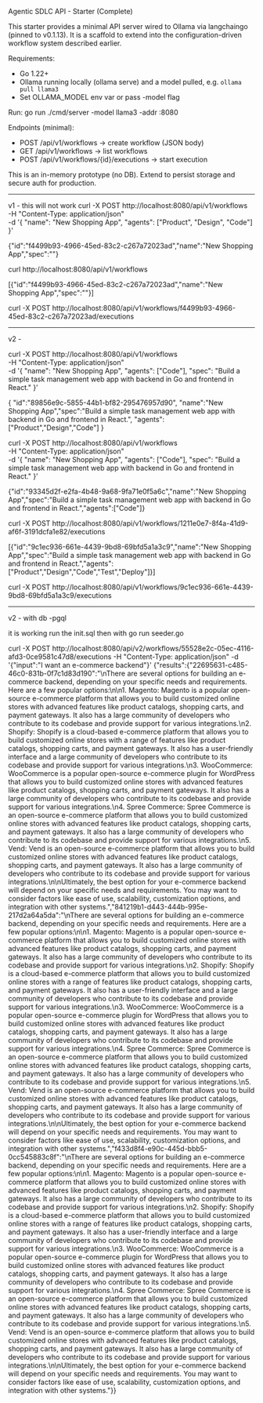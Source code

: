 Agentic SDLC API - Starter (Complete)

This starter provides a minimal API server wired to Ollama via langchaingo (pinned to v0.1.13).
It is a scaffold to extend into the configuration-driven workflow system described earlier.

Requirements:
- Go 1.22+
- Ollama running locally (ollama serve) and a model pulled, e.g. `ollama pull llama3`
- Set OLLAMA_MODEL env var or pass -model flag

Run:
    go run ./cmd/server -model llama3 -addr :8080

Endpoints (minimal):
- POST /api/v1/workflows          -> create workflow (JSON body)
- GET  /api/v1/workflows         -> list workflows
- POST /api/v1/workflows/{id}/executions -> start execution

This is an in-memory prototype (no DB). Extend to persist storage and secure auth for production.

----------------------------------------------------

v1 - this will not work
curl -X POST http://localhost:8080/api/v1/workflows \
  -H "Content-Type: application/json" \
  -d '{
    "name": "New Shopping App",
    "agents": ["Product", "Design", "Code"]
  }'

{"id":"f4499b93-4966-45ed-83c2-c267a72023ad","name":"New Shopping App","spec":""}

curl http://localhost:8080/api/v1/workflows

[{"id":"f4499b93-4966-45ed-83c2-c267a72023ad","name":"New Shopping App","spec":""}]


curl -X POST http://localhost:8080/api/v1/workflows/f4499b93-4966-45ed-83c2-c267a72023ad/executions

---------------------------
v2  -


curl -X POST http://localhost:8080/api/v1/workflows \
  -H "Content-Type: application/json" \
  -d '{
    "name": "New Shopping App",
    "agents": ["Code"],
    "spec": "Build a simple task management web app with backend in Go and frontend in React."
  }'

{
    "id":"89856e9c-5855-44b1-bf82-295476957d90",
    "name":"New Shopping App","spec":"Build a simple task management web app with backend in Go and frontend in React.",
    "agents":["Product","Design","Code"]
}

 curl -X POST http://localhost:8080/api/v1/workflows \
  -H "Content-Type: application/json" \
  -d '{
    "name": "New Shopping App",
    "agents": ["Code"],
    "spec": "Build a simple task management web app with backend in Go and frontend in React."
  }'

{"id":"93345d2f-e2fa-4b48-9a68-9fa71e0f5a6c","name":"New Shopping App","spec":"Build a simple task management web app with backend in Go and frontend in React.","agents":["Code"]}


curl -X POST http://localhost:8080/api/v1/workflows/1211e0e7-8f4a-41d9-af6f-3191dcfa1e82/executions


[{"id":"9c1ec936-661e-4439-9bd8-69bfd5a1a3c9","name":"New Shopping App","spec":"Build a simple task management web app with backend in Go and frontend in React.","agents":["Product","Design","Code","Test","Deploy"]}]


curl -X POST http://localhost:8080/api/v1/workflows/9c1ec936-661e-4439-9bd8-69bfd5a1a3c9/executions


-------------------------------------------------

v2 - with db -pgql 


it is working
run the init.sql
then with go run seeder.go


curl -X POST http://localhost:8080/api/v2/workflows/55528e2c-05ec-4116-afd3-0ce9581c47d8/executions   -H "Content-Type: application/json"   -d '{"input":"I want an e-commerce backend"}'
{"results":{"22695631-c485-46c0-831b-0f7c1d83d190":"\nThere are several options for building an e-commerce backend, depending on your specific needs and requirements. Here are a few popular options:\n\n1. Magento: Magento is a popular open-source e-commerce platform that allows you to build customized online stores with advanced features like product catalogs, shopping carts, and payment gateways. It also has a large community of developers who contribute to its codebase and provide support for various integrations.\n2. Shopify: Shopify is a cloud-based e-commerce platform that allows you to build customized online stores with a range of features like product catalogs, shopping carts, and payment gateways. It also has a user-friendly interface and a large community of developers who contribute to its codebase and provide support for various integrations.\n3. WooCommerce: WooCommerce is a popular open-source e-commerce plugin for WordPress that allows you to build customized online stores with advanced features like product catalogs, shopping carts, and payment gateways. It also has a large community of developers who contribute to its codebase and provide support for various integrations.\n4. Spree Commerce: Spree Commerce is an open-source e-commerce platform that allows you to build customized online stores with advanced features like product catalogs, shopping carts, and payment gateways. It also has a large community of developers who contribute to its codebase and provide support for various integrations.\n5. Vend: Vend is an open-source e-commerce platform that allows you to build customized online stores with advanced features like product catalogs, shopping carts, and payment gateways. It also has a large community of developers who contribute to its codebase and provide support for various integrations.\n\nUltimately, the best option for your e-commerce backend will depend on your specific needs and requirements. You may want to consider factors like ease of use, scalability, customization options, and integration with other systems.","841219b1-d443-444b-995e-217d2a64a5da":"\nThere are several options for building an e-commerce backend, depending on your specific needs and requirements. Here are a few popular options:\n\n1. Magento: Magento is a popular open-source e-commerce platform that allows you to build customized online stores with advanced features like product catalogs, shopping carts, and payment gateways. It also has a large community of developers who contribute to its codebase and provide support for various integrations.\n2. Shopify: Shopify is a cloud-based e-commerce platform that allows you to build customized online stores with a range of features like product catalogs, shopping carts, and payment gateways. It also has a user-friendly interface and a large community of developers who contribute to its codebase and provide support for various integrations.\n3. WooCommerce: WooCommerce is a popular open-source e-commerce plugin for WordPress that allows you to build customized online stores with advanced features like product catalogs, shopping carts, and payment gateways. It also has a large community of developers who contribute to its codebase and provide support for various integrations.\n4. Spree Commerce: Spree Commerce is an open-source e-commerce platform that allows you to build customized online stores with advanced features like product catalogs, shopping carts, and payment gateways. It also has a large community of developers who contribute to its codebase and provide support for various integrations.\n5. Vend: Vend is an open-source e-commerce platform that allows you to build customized online stores with advanced features like product catalogs, shopping carts, and payment gateways. It also has a large community of developers who contribute to its codebase and provide support for various integrations.\n\nUltimately, the best option for your e-commerce backend will depend on your specific needs and requirements. You may want to consider factors like ease of use, scalability, customization options, and integration with other systems.","f433d8f4-e90c-445d-bbb5-0cc545883c8f":"\nThere are several options for building an e-commerce backend, depending on your specific needs and requirements. Here are a few popular options:\n\n1. Magento: Magento is a popular open-source e-commerce platform that allows you to build customized online stores with advanced features like product catalogs, shopping carts, and payment gateways. It also has a large community of developers who contribute to its codebase and provide support for various integrations.\n2. Shopify: Shopify is a cloud-based e-commerce platform that allows you to build customized online stores with a range of features like product catalogs, shopping carts, and payment gateways. It also has a user-friendly interface and a large community of developers who contribute to its codebase and provide support for various integrations.\n3. WooCommerce: WooCommerce is a popular open-source e-commerce plugin for WordPress that allows you to build customized online stores with advanced features like product catalogs, shopping carts, and payment gateways. It also has a large community of developers who contribute to its codebase and provide support for various integrations.\n4. Spree Commerce: Spree Commerce is an open-source e-commerce platform that allows you to build customized online stores with advanced features like product catalogs, shopping carts, and payment gateways. It also has a large community of developers who contribute to its codebase and provide support for various integrations.\n5. Vend: Vend is an open-source e-commerce platform that allows you to build customized online stores with advanced features like product catalogs, shopping carts, and payment gateways. It also has a large community of developers who contribute to its codebase and provide support for various integrations.\n\nUltimately, the best option for your e-commerce backend will depend on your specific needs and requirements. You may want to consider factors like ease of use, scalability, customization options, and integration with other systems."}}
